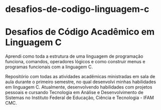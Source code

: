 # desafios-de-codigo-linguagem-c

# Desafios de Código Acadêmico em Linguagem C 

Aprendi como toda a estrutura de uma linguagem de programação funciona, comandos, operadores lógicos e como construir menus e programas funcionais com a linguagem C.

Repositório com todas as atividades acadêmicas ministradas em sala de aula durante o primeiro semestre, no qual desenvolvi minhas habilidades em linguagem C. 
Atualmente, desenvolvendo habilidades com projetos pessoais e cursando Tecnologia em Análise e Desenvolvimento de Sistemas no Instituto Federal de Educação, Ciência e Tecnologia - IFAM CMC.
